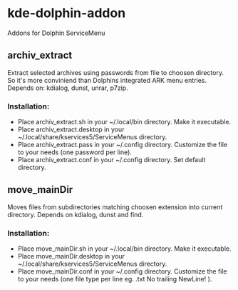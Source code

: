 # kde-dolphin-addon
Addons for Dolphin ServiceMenu

## archiv_extract
Extract selected archives using passwords from file to choosen directory.
So it's more conviniend than Dolphins integrated ARK menu entries.
Depends on: kdialog, dunst, unrar, p7zip.

### Installation:
* Place archiv_extract.sh in your ~/.local/bin directory. Make it executable.
* Place archiv_extract.desktop in your ~/.local/share/kservices5/ServiceMenus directory.
* Place archiv_extract.pass in your ~/.config directory. Customize the file to your needs (one password per line).
* Place archiv_extract.conf in your ~/.config directory. Set default directory.

## move_mainDir
Moves files from subdirectories matching choosen extension into current directory.
Depends on kdialog, dunst and find.

### Installation:
* Place move_mainDir.sh in your ~/.local/bin directory. Make it executable.
* Place move_mainDir.desktop in your ~/.local/share/kservices5/ServiceMenus directory.
* Place move_mainDir.conf in your ~/.config directory. Customize the file to your needs (one file type per line eg. .txt No trailing NewLine! ).
